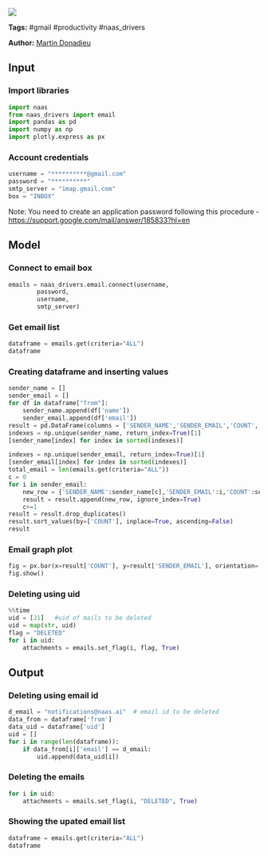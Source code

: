 <a href="https://app.naas.ai/user-redirect/naas/downloader?url=https://raw.githubusercontent.com/jupyter-naas/awesome-notebooks/master/Gmail/Gmail_Clean_mailbox.ipynb" target="_parent"><img src="https://naasai-public.s3.eu-west-3.amazonaws.com/open_in_naas.svg"/></a>

**Tags:** #gmail #productivity #naas_drivers

**Author:** [Martin Donadieu](https://www.linkedin.com/in/martindonadieu)

## Input

### Import libraries


```python
import naas
from naas_drivers import email
import pandas as pd
import numpy as np
import plotly.express as px
```

### Account credentials


```python
username = "**********@gmail.com"
password = "**********"
smtp_server = "imap.gmail.com"
box = "INBOX"
```

Note: You need to create an application password following this procedure - https://support.google.com/mail/answer/185833?hl=en

## Model

### Connect to email box


```python
emails = naas_drivers.email.connect(username, 
        password, 
        username, 
        smtp_server)
```

### Get email list


```python
dataframe = emails.get(criteria="ALL")
dataframe
```

### Creating dataframe and inserting values


```python
sender_name = []
sender_email = []
for df in dataframe["from"]:
    sender_name.append(df['name'])
    sender_email.append(df['email'])
result = pd.DataFrame(columns = ['SENDER_NAME','SENDER_EMAIL','COUNT','PERCENTAGE'])
indexes = np.unique(sender_name, return_index=True)[1]
[sender_name[index] for index in sorted(indexes)]

indexes = np.unique(sender_email, return_index=True)[1]
[sender_email[index] for index in sorted(indexes)]
total_email = len(emails.get(criteria="ALL"))
c = 0
for i in sender_email:
    new_row = {'SENDER_NAME':sender_name[c],'SENDER_EMAIL':i,'COUNT':sender_email.count(i),'PERCENTAGE':round(((sender_email.count(i))/total_email)*100)}
    result = result.append(new_row, ignore_index=True)
    c+=1
result = result.drop_duplicates()
result.sort_values(by=['COUNT'], inplace=True, ascending=False)
result
```

### Email graph plot


```python
fig = px.bar(x=result['COUNT'], y=result['SENDER_EMAIL'], orientation='h')
fig.show()
```

### Deleting using uid


```python
%%time
uid = [21]   #uid of mails to be deleted
uid = map(str, uid)  
flag = "DELETED"
for i in uid:
    attachments = emails.set_flag(i, flag, True)
```

## Output

### Deleting using email id


```python
d_email = "notifications@naas.ai"  # email id to be deleted
data_from = dataframe['from']
data_uid = dataframe['uid']
uid = []
for i in range(len(dataframe)):
    if data_from[i]['email'] == d_email:
        uid.append(data_uid[i])
```

### Deleting the emails


```python
for i in uid:
    attachments = emails.set_flag(i, "DELETED", True)
```

### Showing the upated email list


```python
dataframe = emails.get(criteria="ALL")
dataframe
```

